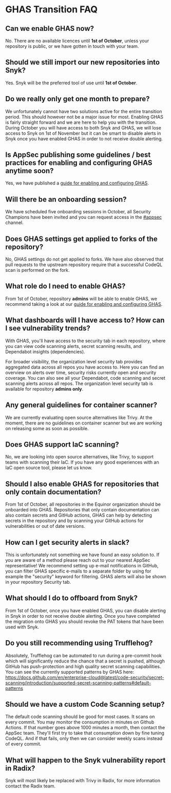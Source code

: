 # GHAS Transition FAQ

## Can we enable GHAS now?

No. There are no available licences until **1st of October**, unless your repository is public, or we have gotten in touch with your team.

## Should we still import our new repositories into Snyk?

Yes. Snyk will be the preferred tool of use until **1st of October**.

## Do we really only get one month to prepare?

We unfortunately cannot have two solutions active for the entire transition period. This should however not be a major issue for most. Enabling GHAS is fairly straight forward and we are here to help you with the transition.
During October you will have access to both Snyk and GHAS, we will lose access to Snyk on 1st of November but it can be smart to disable alerts in Snyk once you have enabled GHAS in order to not receive double alerting.

## Is AppSec publishing some guidelines / best practices for enabling and configuring GHAS anytime soon?

Yes, we have published a [guide for enabling and configuring GHAS](../github-advanced-security/setup.md).

## Will there be an onboarding session?

We have scheduled five onboarding sessions in October, all Security Champions have been invited and you can request access in the [#appsec](https://equinor.enterprise.slack.com/archives/CMM6FSW5V) channel.

## Does GHAS settings get applied to forks of the repository?

No, GHAS settings do not get applied to forks. We have also observed that pull requests to the upstream repository require that a successful CodeQL scan is performed on the fork.

## What role do I need to enable GHAS?

From 1st of October, repository **admins** will be able to enable GHAS, we recommend taking a look at our [guide for enabling and configuring GHAS](../github-advanced-security/setup.md).

## What dashboards will I have access to? How can I see vulnerability trends?

With GHAS, you'll have access to the security tab in each repository, where you can view code scanning alerts, secret scanning results, and Dependabot insights (dependencies).

For broader visibility, the organization level security tab provides aggregated data across all repos you have access to. Here you can find an overview on alerts over time, security risks currently open and security coverage. You can also see all your Dependabot, code scanning and secret scanning alerts across all repos. The organization level security tab is available for repository **admins only**.

## Any general guidelines for container scanner?

We are currently evaluating open source alternatives like Trivy.
At the moment, there are no guidelines on container scanner but we are working on releasing some as soon as possible.

## Does GHAS support IaC scanning?

No, we are looking into open source alternatives, like Trivy, to support teams with scanning their IaC.
If you have any good experiences with an IaC open source tool, please let us know.

## Should I also enable GHAS for repositories that only contain documentation?

From 1st of October, all repositories in the Equinor organization should be onboarded into GHAS.
Repositories that only contain documentation can also contain secrets and GitHub actions, GHAS can help by detecting secrets in the repository and by scanning your GitHub actions for vulnerabilities or out of date versions.

## How can I get security alerts in slack?

This is unfortunately not something we have found an easy solution to. If you are aware of a method please reach out to your nearest AppSec representative!
We recommend setting up e-mail notifications in GitHub, you can filter GHAS specific e-mails to a separate folder by using for example the "security" keyword for filtering.
GHAS alerts will also be shown in your repository Security tab.

## What should I do to offboard from Snyk?

From 1st of October, once you have enabled GHAS, you can disable alerting in Snyk in order to not receive double alerting.
Once you have completed the migration onto GHAS you should revoke the PAT tokens that have been used with Snyk.

## Do you still recommending using Trufflehog?

Absolutely, Trufflehog can be automated to run during a pre-commit hook which will significantly reduce the chance that a secret is pushed, although GitHub has push-protection and high quality secret scanning capabilities. You can see the currently supported patterns by GHAS here: <https://docs.github.com/en/enterprise-cloud@latest/code-security/secret-scanning/introduction/supported-secret-scanning-patterns#default-patterns>

## Should we have a custom Code Scanning setup?

The default code scanning should be good for most cases. It scans on every commit. You may monitor the consumption in minutes on Github Actions. If that number goes above 1000 minutes a month, then contact the AppSec team. They'll first try to take that consumption down by fine tuning CodeQL. And if that fails, only then we can consider weekly scans instead of every commit.

## What will happen to the Snyk vulnerability report in Radix?

Snyk will most likely be replaced with Trivy in Radix, for more information contact the Radix team.
